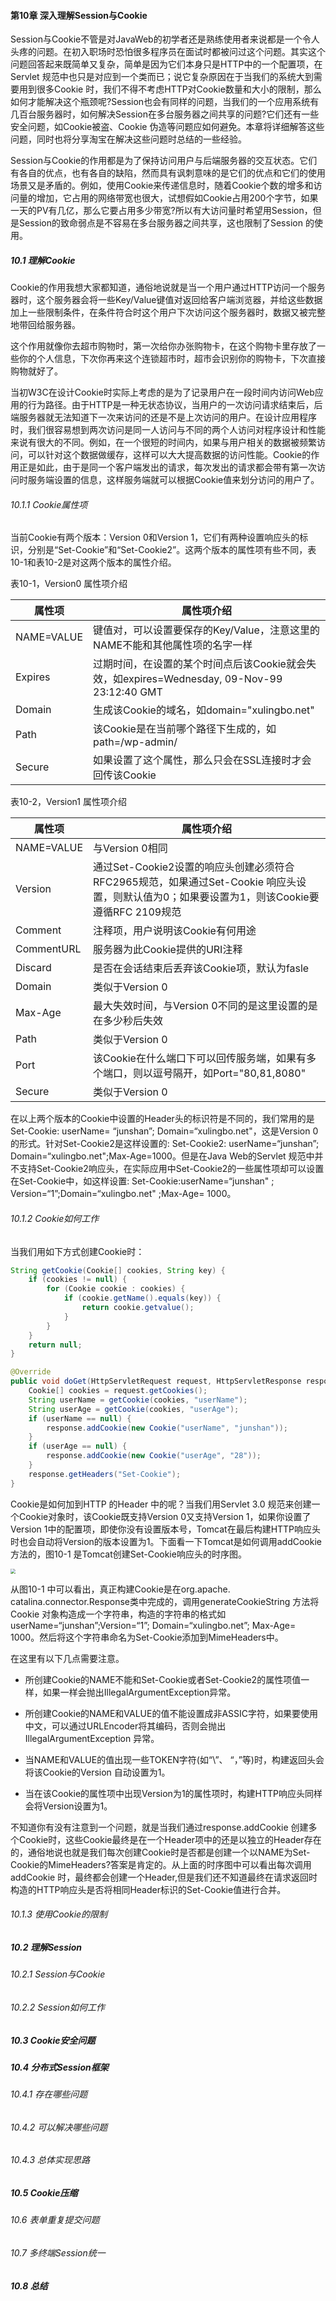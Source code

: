 #### 第10章 深入理解Session与Cookie

Session与Cookie不管是对JavaWeb的初学者还是熟练使用者来说都是一个令人头疼的问题。在初入职场时恐怕很多程序员在面试时都被问过这个问题。其实这个问题回答起来既简单又复杂，简单是因为它们本身只是HTTP中的一个配置项，在Servlet 规范中也只是对应到一个类而已；说它复杂原因在于当我们的系统大到需要用到很多Cookie 时，我们不得不考虑HTTP对Cookie数量和大小的限制，那么如何才能解决这个瓶颈呢?Session也会有同样的问题，当我们的一个应用系统有几百台服务器时，如何解决Session在多台服务器之间共享的问题?它们还有一些安全问题，如Cookie被盗、Cookie 伪造等问题应如何避免。本章将详细解答这些问题，同时也将分享淘宝在解决这些问题时总结的一些经验。

Session与Cookie的作用都是为了保持访问用户与后端服务器的交互状态。它们有各自的优点，也有各自的缺陷，然而具有讽刺意味的是它们的优点和它们的使用场景又是矛盾的。例如，使用Cookie来传递信息时，随着Cookie个数的增多和访问量的增加，它占用的网络带宽也很大，试想假如Cookie占用200个字节，如果一天的PV有几亿，那么它要占用多少带宽?所以有大访问量时希望用Session，但是Session的致命弱点是不容易在多台服务器之间共享，这也限制了Session 的使用。

##### 10.1 理解Cookie

Cookie的作用我想大家都知道，通俗地说就是当一个用户通过HTTP访问一个服务器时，这个服务器会将一些Key/Value键值对返回给客户端浏览器，并给这些数据加上一些限制条件，在条件符合时这个用户下次访问这个服务器时，数据又被完整地带回给服务器。

这个作用就像你去超市购物时，第一次给你办张购物卡，在这个购物卡里存放了一些你的个人信息，下次你再来这个连锁超市时，超市会识别你的购物卡，下次直接购物就好了。

当初W3C在设计Cookie时实际上考虑的是为了记录用户在一段时间内访问Web应用的行为路径。由于HTTP是一种无状态协议，当用户的一次访问请求结束后，后端服务器就无法知道下一次来访问的还是不是上次访问的用户。在设计应用程序时，我们很容易想到两次访问是同一人访问与不同的两个人访问对程序设计和性能来说有很大的不同。例如，在一个很短的时间内，如果与用户相关的数据被频繁访问，可以针对这个数据做缓存，这样可以大大提高数据的访问性能。Cookie的作用正是如此，由于是同一个客户端发出的请求，每次发出的请求都会带有第一次访问时服务端设置的信息，这样服务端就可以根据Cookie值来划分访问的用户了。

###### 10.1.1 Cookie属性项

当前Cookie有两个版本：Version 0和Version 1，它们有两种设置响应头的标识，分别是“Set-Cookie”和“Set-Cookie2”。这两个版本的属性项有些不同，表10-1和表10-2是对这两个版本的属性介绍。

表10-1，Version0 属性项介绍

| 属性项     | 属性项介绍                                                   |
| ---------- | ------------------------------------------------------ |
| NAME=VALUE | 键值对，可以设置要保存的Key/Value，注意这里的NAME不能和其他属性项的名字一样 |
| Expires    | 过期时间，在设置的某个时间点后该Cookie就会失效，如expires=Wednesday, 09-Nov-99 23:12:40 GMT |
| Domain     | 生成该Cookie的域名，如domain="xulingbo.net"                  |
| Path       | 该Cookie是在当前哪个路径下生成的，如path=/wp-admin/          |
| Secure     | 如果设置了这个属性，那么只会在SSL连接时才会回传该Cookie      |

表10-2，Version1 属性项介绍

| 属性项     | 属性项介绍                                                   |
| ---------- | ------------------------------------------------------------ |
| NAME=VALUE | 与Version 0相同                                              |
| Version    | 通过Set-Cookie2设置的响应头创建必须符合RFC2965规范，如果通过Set-Cookie 响应头设置，则默认值为0；如果要设置为1，则该Cookie要遵循RFC 2109规范 |
| Comment    | 注释项，用户说明该Cookie有何用途                             |
| CommentURL | 服务器为此Cookie提供的URI注释                                |
| Discard    | 是否在会话结束后丢弃该Cookie项，默认为fasle                  |
| Domain     | 类似于Version 0                                              |
| Max-Age    | 最大失效时间，与Version 0不同的是这里设置的是在多少秒后失效  |
| Path       | 类似于Version 0                                              |
| Port       | 该Cookie在什么端口下可以回传服务端，如果有多个端口，则以逗号隔开，如Port="80,81,8080" |
| Secure     | 类似于Version 0                                              |

在以上两个版本的Cookie中设置的Header头的标识符是不同的，我们常用的是Set-Cookie: userName= “junshan”; Domain=“xulingbo.net"，这是Version 0的形式。针对Set-Cookie2是这样设置的: Set-Cookie2: userName=“junshan”; Domain=“xulingbo.net";Max-Age=1000。但是在Java Web的Servlet 规范中并不支持Set-Cookie2响应头，在实际应用中Set-Cookie2的一些属性项却可以设置在Set-Cookie中，如这样设置: Set-Cookie:userName=“junshan" ; Version=“1”;Domain=“xulingbo.net" ;Max-Age= 1000。

###### 10.1.2 Cookie如何工作

当我们用如下方式创建Cookie时：
```java
String getCookie(Cookie[] cookies, String key) {
    if (cookies != null) {
        for (Cookie cookie : cookies) {
            if (cookie.getName().equals(key)) {
                return cookie.getvalue();
            }
        }
    }
    return null;
}

@Override
public void doGet(HttpServletRequest request, HttpServletResponse response) throws IOException, ServletException {
    Cookie[] cookies = request.getCookies();
    String userName = getCookie(cookies, "userName");
    String userAge = getCookie(cookies, "userAge");
    if (userName == null) {
        response.addCookie(new Cookie("userName", "junshan"));
    }
    if (userAge == null) {
        response.addCookie(new Cookie("userAge", "28"));
    }
    response.getHeaders("Set-Cookie");
}
```
Cookie是如何加到HTTP 的Header 中的呢？当我们用Servlet 3.0 规范来创建一个Cookie对象时，该Cookie既支持Version 0又支持Version 1，如果你设置了Version 1中的配置项，即使你没有设置版本号，Tomcat在最后构建HTTP响应头时也会自动将Version的版本设置为1。下面看一下Tomcat是如何调用addCookie方法的，图10-1 是Tomcat创建Set-Cookie响应头的时序图。

<img src="img\图10-1 Tomcat创建Set-Cookie响应头的时序图.png" style="zoom:50%;" />

从图10-1 中可以看出，真正构建Cookie是在org.apache. catalina.connector.Response类中完成的，调用generateCookieString 方法将Cookie 对象构造成一个字符串，构造的字符串的格式如userName=“junshan”;Version=“1”; Domain=“xulingbo.net”; Max-Age= 1000。然后将这个字符串命名为Set-Cookie添加到MimeHeaders中。

在这里有以下几点需要注意。

- 所创建Cookie的NAME不能和Set-Cookie或者Set-Cookie2的属性项值一样，如果一样会抛出IllegalArgumentException异常。

- 所创建Cookie的NAME和VALUE的值不能设置成非ASSIC字符，如果要使用中文，可以通过URLEncoder将其编码，否则会抛出IllegalArgumentException 异常。

- 当NAME和VALUE的值出现一些TOKEN字符(如“\”、 “，”等)时，构建返回头会将该Cookie的Version 自动设置为1。

- 当在该Cookie的属性项中出现Version为1的属性项时，构建HTTP响应头同样会将Version设置为1。

不知道你有没有注意到一个问题，就是当我们通过response.addCookie 创建多个Cookie时，这些Cookie最终是在一个Header项中的还是以独立的Header存在的，通俗地说也就是我们每次创建Cookie时是否都是创建一个以NAME为Set-Cookie的MimeHeaders?答案是肯定的。从上面的时序图中可以看出每次调用addCookie 时，最终都会创建一个Header,但是我们还不知道最终在请求返回时构造的HTTP响应头是否将相同Header标识的Set-Cookie值进行合并。






###### 10.1.3 使用Cookie的限制




##### 10.2 理解Session




###### 10.2.1 Session与Cookie




###### 10.2.2 Session如何工作




##### 10.3 Cookie安全问题




##### 10.4 分布式Session框架




###### 10.4.1 存在哪些问题




###### 10.4.2 可以解决哪些问题




###### 10.4.3 总体实现思路




##### 10.5 Cookie压缩




###### 10.6 表单重复提交问题




###### 10.7 多终端Session统一




##### 10.8 总结



